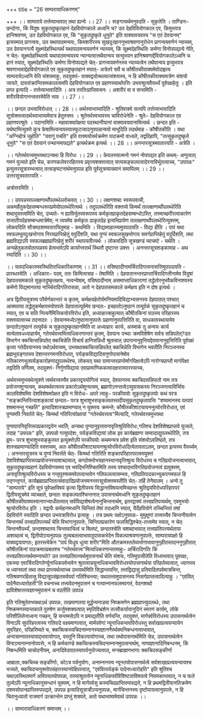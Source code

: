 +++
title = "26 साम्परायाधिकरणम्"

+++
।। साम्पराये तर्त्तव्याभावात् तथा ह्यन्ये ।। 27 ।। सङ्गत्यर्थमनुवदति - सुकृतेति । ताण्डिनः- छन्दोगाः, किं विदुषः सुकृतदुष्कृतहानं देहवियोगकाले अध्वनि च? उत देहविवियोगकाल एव, किमुभयत्र हानिश्रवणम्, उत देहवियोगकाल एव, किं "सुकृतदुष्कृते धूनुते" इति वाक्यावयवस्य "स एतं देवयानम्" इत्यस्मात् प्रागन्वयः, उत यथापाठमन्वयः, किमशरीरस्य सुखदुःखाननुभवश्रवणानुरोधेन प्रागन्वयवर्णनं न्याय्यम्, उत देवयानगत्यै सूक्ष्मदेहस्थित्यर्थं यथापाठमन्वयवर्णनं न्याय्यम्, किं सूक्ष्मदेहस्थितिः कर्मणा विनोपपद्यत्ये नेति, न चेत्- सूक्ष्मदेहस्थितये यथापाठमन्वयस्य न्यान्यत्वात्तथैवान्वय सत्युभयन हानिश्रवणाद्देंवियोगकालेऽध्वनि च हानं स्यात्, सूक्ष्मदेहस्थितिः कर्मणा विनोपपद्यते चेत्- प्रागन्वयवर्णनस्य न्याय्यत्वेन तथैवान्वय इत्युभयत्र श्रवणाभावाद्देहवियोगकाले एव सुकृतदुष्कृतहानं स्यात्- अत्रेतरे सर्वे च कौषीतकीवाक्यमेवोदाहृत्य साम्परायेऽध्वनि वेति संशयमाहुः, तदयुक्त्तं- वाक्यद्वयोत्थत्वात्संशयस्य, न हि कौषीतकीवाक्यमात्रेण संशयो जायते, दायसंक्रान्तिसमकालत्वमपि देहवियोगकाल एव प्रहाणस्यार्थापत्तिः उभयश्रुत्यवैयर्थ्यं पूर्वपक्षहेतुः । इति प्राप्त इत्यादि - तर्त्तव्याभावादिति । अत्र तरतिःप्राप्तिवचनः । अशरीरं वा व सन्तमिति - शरीरवियोगानन्ततरमेवेति भावः ।। 27 ।।

।। छन्दत उभयाविरोधात् ।। 28 ।। अर्थस्वाभाव्यादिति - श्रुतिवाक्ये सत्यपि तर्त्तव्याभावादिति सूत्रोक्त्तत्वादर्थस्वाभाव्यमेवात्र हेतुरुक्त्तः । श्रुतेरर्थस्वभावस्य चाविरोधेनेति - श्रुतेः- देहवियोगकाल एव प्रहाणपरश्रुतेः । पदानामिति - महावाक्यापेक्षया पदस्थानीयानां वाक्यावयवानामित्यर्थः । छन्दत इति - यथेष्टमित्युक्त्ते कुत्र केषामित्यन्वयस्यास्फुटत्वादनुपपन्नान्वयो माभूदिति तदर्थमाह - कौषीतकीति । यथा "अग्निहोत्रं जुहोति" "यवागूं पचति" इति वाक्ययोरर्थक्रमेण पाठक्रमो वाध्यते, तद्वदिहापि, "तत्सुकृतदुष्कृते धूनुते" "स एतं देवयानं पन्थानमापद्यते" इत्यर्थक्रम इत्यर्थः ।। 28 ।। अनन्तरसूत्रमवतारयति - अत्रेति ।

।। गतेरर्थवत्त्वमुभयथाऽन्यथा हि विरोधः ।। 29 ।। केवलस्यात्मनो गमनं नोपपद्यत इति कथम्- अणुत्वात् गमनं युज्यते इति चेन्न, करणकलेवररहितस्य प्रवृत्त्यशक्त्तत्वात् सत्यसङ्कल्पत्वादेरनाविर्भूतत्वाच्च, "उपपन्नः" इत्युत्तरसूत्रारम्भत्वात् तत्सङ्घटनार्थमनुपपन्न इति पूर्वसूत्रव्याख्यानं समापितम् ।। 29 ।। उत्तरसूत्रवतारयति -

अत्रोत्तरमिति ।

।। उपपन्नस्तल्लक्षणार्थोपलब्धेल्लोकवत् ।। 30 ।। लक्षणशब्दः स्वरूपवाची, अकमर्हेतुकदेहसम्बन्धरूपप्रमेयोपलब्धेरित्यर्थः । तदुपलब्धेरिति वक्त्तव्ये किमर्थं तल्लक्षणार्थोपलब्धेरिति शब्दभूयस्त्वमिति चेत्, उच्यते- न ह्याविर्भूतस्वरूपस्य कर्मकृतप्राकृतदेहसम्बन्धोऽस्ति, तस्माच्छरीरत्वाकारेण सजातीयदेहसम्बन्धमात्रेमेव; न त्वयमेव कर्मकृतः प्राकृतदेह इत्यभिप्रायेण तल्लक्षणार्थोपलब्धेरित्युक्त्तम्, लोकवदिति सौत्रमठशमवतारयितुमाह - कथमिति । विद्यामाहात्म्यमुपपादयति - विद्या हीति । पापं यथा स्वफलभूतदुःखभोगाय निरयप्राप्तिहेतुं वपुर्दिशति, यथा पुण्यं स्वफलसुखभोगाय सवर्गप्राप्तिहेतुं वपुर्दिशति, तथा ब्रह्मविद्याऽपि स्वफलब्रह्मप्राप्तिहेतुं शरीरं स्थापयतीत्यर्थः । लोकवदिति सूत्रखण्डं व्याचष्टे - यथेति । अन्यहेतुकतयोतत्पन्नस्य हेत्वभावेऽपि कार्यान्तरार्थं स्थितौ दृष्टान्त उक्त्तः । अनन्तरसूत्रशङ्कामाह - अथ स्यादिति ।। 30 ।।

।। यावदधिकारमवस्थितिराधिकारिकाणाम् ।। 31 ।। वसिष्ठादीनामर्चिरादिगत्यनासत्तिमुपपादयति - प्रारब्धस्येति । अधिकारः- पदम्, ततः किमित्यत्राह - तेषामिति । देहपातानन्तरप्राप्तार्चिरादिगतीनामेव विदुषां देहपातसमकाले सुकृतदुष्कृतक्षयः, नत्वन्येषाम्, वसिष्ठादीनाम् असमाप्ताधिकाराणां तद्धेतोरनुभवैकविनाश्यस्य कर्मणो विद्यमानतया नार्च्चिरादिगतिरासन्ना, अतो न देहपातसमकाले कर्मक्षय इति न दोष इत्यर्थः ।

अत्र द्वितीयसूत्रस्य परैर्वर्णकान्तरं च कृतम्, कर्मक्षयहेतोर्यमनियमादिविद्याभ्यसनस्य देहपातात् पश्चात् आक्यतया तद्धेतुकर्मक्षयस्योपपत्तेः देहपातात्पूर्वमेव छन्दतः- इच्छातोऽनुष्ठानं तत्पूर्वकं सुकृतदुष्कृतहानं च स्यात्, एव च सति नित्यनैमित्तिकयोरविरोध इति, अध्याहारबाहुल्यात् कौषीतकिनां पाठस्य परिहारस्य वक्त्तव्यत्वाच्च तदनादरः । देवयानमध्येऽनुष्ठानानुपपत्तेः प्रहाणानुपपत्तिरिति वा, साधकावस्थायामेव छन्दतोऽनुष्ठानं तत्पूर्वकं च सुकृतदुष्कृतहानमिति वा अध्याहारः कार्यः, अस्माकं तु अन्वयः कार्य सत्येतावधध्याहार्यम्, गतेरर्थवत्त्वमित्यधिकरणान्तरं कृतम्, देवयानः पन्थाः क्रमविशेषेण सर्वत्र सन्निपतेत्?उत विभागेन क्कचित्सन्निपतेत् क्कचिन्नेति विचार्य हानिसन्निधौ श्रुतत्वात् उपायनानुवृत्तिवद्देवयानानुवृत्तिरिति पूर्वपक्षं कृत्वा गतेर्देवयानस्य पथोऽर्थवत्त्वम्, उभयथाक्कचित्सन्निपतेत् क्कचिन्नेति विभागेन भवतीति निरञ्जनस्य ब्रह्मभूयङ्गतस्य देशान्तरगमनविरोधात्, पर्यङ्कविद्यादिसगुणोपासनेष्वेव गतिकारणभूतपर्यङ्कारोहणाद्युपलब्धेश्च, लोकवत् यथा ग्रामान्तरप्राप्तेर्मार्गापेक्षत्वेऽपि नारोग्यप्राप्तौ मार्गापेक्षा तद्वदिति वर्णितम्, तदयुक्त्तं- निर्गुणविद्याया एवाप्रामाणिककत्वादक्षरास्वारस्याच्च,

अर्थवत्त्वमुभयथेत्युक्त्ते त्वर्थवत्त्वस्यैव प्रकारद्वययोगित्वं स्यात्, देवयानस्य क्कचिदसन्निपातो नाम तत्र प्रयोजनशून्यत्वम्, कथमर्थवत्त्वस्य प्रकारोऽर्थशून्यत्वम्, ब्रह्मणोऽनन्तत्वेऽप्युपासकस्य निरञ्जनत्वाविर्भिावः कालविशेषमिव देशविशेषमपेक्षत इति न विरोधः- अपरे त्वाहुः- परकीययोः सुकृतदुष्कृतयोः कथं परत्र "सङ्क्रान्तिरित्याशङ्कायां छन्दतः- परत्र शुभाशुभसङ्कल्पतस्तदीयसुकृतदुष्कृतापत्तिः "शष्यमानस्य यत्पापं शषमानन्तु गच्छति" इत्यादिशास्त्रप्रामाण्यात् न युक्त्तयः क्रमन्ते; कौषीतकीशाट्यायननुत्योरविरोधात्, एवं पुण्यमपि निवर्तते चेत्- किमर्था गतिरित्यपेक्षायां "गतेरर्थवत्तत्व"मित्यादि, गतेरर्थवत्त्वमुभयथा

पुण्यपापनिवृत्तिरूपप्रकारद्वयेन भवतिे; अन्यथा पुण्यानुवृत्तावनावृत्तिश्रुतिविरोधः,गतिश्च देशविशेषप्राप्तये युज्यते, तदाह "उपपन्नः" इति, उपपन्नो गत्युपदेशः, पर्यङ्कविद्यायां लोक इव कार्यब्रह्मणा सम्वादाद्युपलब्धेरिति, तत्र व्रूमः- परत्र शुभाशुभसङ्कूल्पत इत्युक्त्तेऽपि परकीययोः कथमन्यत्र प्रवेश इति संशयोऽवतिष्ठते, तत्र शास्त्रप्रामाण्यादिति वक्त्तव्यम्, अतः कौषीतकीशाट्यायनश्रुत्योरविरोधादित्येतावताऽलम्, छन्दत इत्यस्य वैयर्थ्यम् । अनन्तरसूत्रस्य च पुण्यं निवर्त्तते चेत्- किमर्था गतिरिति शङ्कापरिहारपरत्वमयुक्त्तं देशविशेषप्राप्तिरूपप्रयोजनस्याशाब्दत्वात्, कण्ठोक्त्तोभयहानस्यानावृत्तिश्रुत्य विरोधस्य च गतिप्रयोजनत्वाभावात्, सुकृतदुष्कृतप्रहाणं देहवियोगसमय एव भवद्भिनिश्चितमिति तस्य पश्चाद्भाविगतिप्रयोजनत्वं ह्ययुक्त्तम्, अनावृत्तिश्रुत्यविरोधस्य च गन्तृपुरुषसमवेतत्वाभावेन गतिफलत्वासम्भवः, गतिप्रतिपादकाभ्युकपगमफलं हि तद्गन्तृगतं, कार्यब्रह्माप्राप्तितत्संवादादिप्रयोजनमनन्तरसूत्रोक्त्तमस्तीति चेत्- तर्हि तेनैवालम् । अन्ये तु "साम्पराये" इति सूत्रं पूर्वपक्षविषयं कृत्वा द्वितीयस्य सिद्धान्तविषयत्वमिच्छन्तः श्रुतिद्वयविरोधपरिहारपरं द्वितीयसूत्रमेवं व्याचक्षते, छन्दतः सङ्कल्पतश्चिन्तनात् उपासनार्थमध्वनि सुकृतदुष्कृतहानं कौषीतकीवाक्यस्यानारभ्याधीतत्वात् सर्वविद्याशेषत्वेनानुचिन्तनार्थम्, इतरद्वाक्यं तत्त्वप्रतिपव्यर्थम्, एवमुभयोः श्रुत्योरविरोध इति । यद्वायैः कर्महानमध्वनि चिन्तितं तेषां तदध्वनि स्यात्, यैर्देहवियोगे तच्चिन्तितं तषां देहवियोगे स्यादिति छन्दत उभयत्राविरोध इत्याहुः । तत्र प्रथमः पक्षोऽनुपपन्नः- मुमुक्षूणां तत्त्वस्यैव चिन्तनीयत्वेन चिन्तनार्थं तत्त्वप्रतिपत्त्यर्थं चेति विभागानुपपत्तेः, चिन्तितप्रकारेण फलसिद्धिश्चेत्-तत्त्वमेव स्यात्, न चेत् चिन्तनवैयर्थ्यं, छन्दश्शब्दस्य चिन्तावाचित्वं च क्लिष्टं, छन्दतश्चेति चशब्दाभावात् तत्त्वप्रतिपत्त्यर्थताया अशाब्दत्वं च, द्वितीयोऽप्यनुपपन्नः तुल्यबलत्वाभावादुपासकभेदेन विकल्पाश्रयणानुपपत्तेः, साम्परायपक्षो हि वाक्यद्वयावगतः; इतरस्त्वेकेन "पापं विधूय धूत्वा शरीर"मिति औतक्रमस्तर्तव्यभोगाभावानुगृहीतस्तदननुगृहीतात् कौषीतकिनां पाठक्रमात्प्रबलश्च "गतेरर्थवत्त्व"मित्यधिकरणान्तरमाहुः- अर्चिरादिगतिः किं तत्त्वप्रतिपत्त्यर्थमाम्नायते? उत तत्त्वप्रतिपत्त्यर्थमुपासनार्थं चेति संशयः, गतिमुपासीतेति विध्यभावात् पूवपक्षः, एकस्या एवार्चिरादिगतेर्न्यूनाधिकपर्वभावेन श्रुतत्वान्नयूनाधिकभावविरोधस्योपासनार्थया परिहर्तव्यत्वात्, ध्यानस्य च ध्यानवतां तथा तथा प्राप्त्यर्थत्वाच्च उभयार्थमिति सिद्धान्तयन्ति, तत्तद्विद्यासु प्रतिपादितपर्वमात्रचिन्त, गतिश्रवणरहितासु विद्यासूपसंहृतसर्वपर्वा गतिश्चिन्त्या; यथातत्त्वमुपासनस्य निसर्गप्राप्तत्वादित्याहुः । "एवंवित् पादेनैवाध्यारोहती"ति वचनाच्च तत्त्ववेदनमुपासनं च गत्याम्नानफलमवगतं, वेदनशब्दो ह्यविशेषात्तत्त्वज्ञानमुपासनं च वदतीति उपपन्न

इति गतिश्रुतेरुभयथाऽर्थ उपपन्नः, तत्प्रमाणतया मूर्द्धन्यनाड्या निष्क्रमणेन ब्रह्मप्राप्त्युपलब्धेः, तथा निष्क्रमणस्यान्तकाले पुरुषेण कर्त्तुमशक्यत्वात् स्मृतिविभ्रंशेन तत्सौकर्यायानुदिनं स्मरणं कार्यम्, लोके परिशीलितेनाध्वना गच्छन्, हि सन्तमसेऽपि न प्रमाद्यतीति वर्णयन्ति, तदयुक्त्तं, मार्गपर्वविरोधस्य उपासनार्थत्वेन विनाऽपि सुपरिहरत्वस्य गतिपादे वक्ष्यमाणत्वात्, मार्मपर्वणां न्यूनाधिकभावविरोधस्तु सर्वाखाप्रत्ययन्यायेन सुपरिहरः, परिहरिष्यते च, क्कचित्कस्यचिदनाम्नानस्याज्ञाननैरर्थक्यनिबन्धनत्वाभावात्, अन्यत्राम्नातस्यासद्भावायोगात्, वस्तुनि विकल्पायोगाच्च, तथा तथोपासनार्थमिति चेन्न, उपासनार्थत्वेन विनाऽप्यनाम्नानोपपत्तेः, न हि कर्मकाण्डे क्कचित्कस्यचिदनाम्नानमुपासनार्थम्, नाप्यज्ञानादिनिबन्धनम्, किं निबन्धमिति चाचोदनीयम्, अनादिवेदपाठस्यापर्यनुयोज्यत्वात्, मन्त्रब्राह्मणभागाः क्कचिदसङ्कीर्णा

आम्राताः,क्कचिच्च सङ्कीर्णाः, कोऽत्र पर्यनुयोगः, अनाम्नानस्य न्यूनतयोपासनार्थत्वे सर्वशाखाप्रत्ययन्यायश्च भज्यते, क्कचिदप्यनुक्त्तोपसंहारस्यानपेक्षितत्वात्, "एवंवित्पर्यङ्कं पादेनाध्यारोहति" इति श्रुतिश्च यथाऽवस्थितमार्ग अविपयतयोपपन्ना, तस्याश्रुतत्वेन न्यूनाधिकपर्वविशिष्टताविषयत्वे नियमकाभावात्, न च फले तुल्येऽपि न्यूनाधिकानुसन्धानं युक्त्तम्, न हि मार्गपर्वसु कस्यचिदप्राप्तिरुपपद्यते, न हि प्रथमद्वितीयानतिक्रमेण दशमसोपानप्राप्तिरुपपद्यते, उपपन्न इत्यादिसूत्रार्त्रोऽप्यनुपपन्नः, मार्गचिन्तनस्य दृष्टोपायत्वानुपपत्तेः, न हि चिरानुध्यातो राजमार्ग उत्क्रान्तेन प्राप्तुं शक्यते, अतो यथाभाष्यमेवार्थ उपपन्नः ।।

।। साम्परायाधिकरणं समाप्तम् ।।

